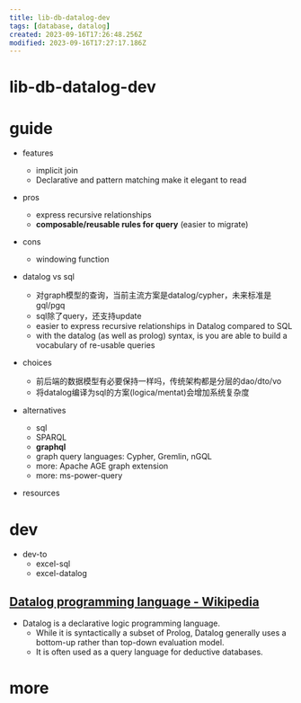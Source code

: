 ```yaml
---
title: lib-db-datalog-dev
tags: [database, datalog]
created: 2023-09-16T17:26:48.256Z
modified: 2023-09-16T17:27:17.186Z
---
```


# lib-db-datalog-dev

# guide

- features
  - implicit join
  - Declarative and pattern matching make it elegant to read

- pros
  - express recursive relationships
  - **composable/reusable rules for query** (easier to migrate)

- cons
  - windowing function

- datalog vs sql
  - 对graph模型的查询，当前主流方案是datalog/cypher，未来标准是gql/pgq
  - sql除了query，还支持update
  - easier to express recursive relationships in Datalog compared to SQL
  - with the datalog (as well as prolog) syntax, is you are able to build a vocabulary of re-usable queries

- choices
  - 前后端的数据模型有必要保持一样吗，传统架构都是分层的dao/dto/vo
  - 将datalog编译为sql的方案(logica/mentat)会增加系统复杂度

- alternatives
  - sql
  - SPARQL
  - **graphql**
  - graph query languages: Cypher, Gremlin, nGQL
  - more: Apache AGE graph extension
  - more: ms-power-query

- resources
# dev
- dev-to
  - excel-sql
  - excel-datalog

## [Datalog programming language - Wikipedia](https://en.wikipedia.org/wiki/Datalog)

- Datalog is a declarative logic programming language. 
  - While it is syntactically a subset of Prolog, Datalog generally uses a bottom-up rather than top-down evaluation model. 
  - It is often used as a query language for deductive databases.
# more
